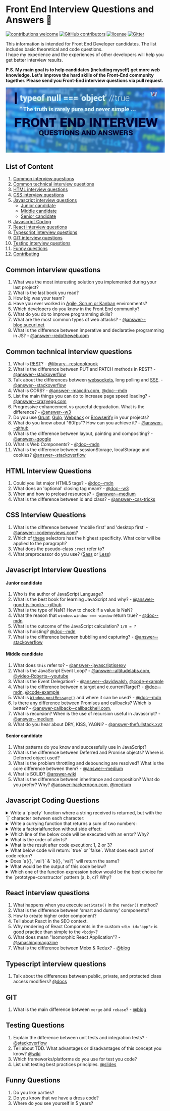 # Front End Interview Questions and Answers :dolphin:
[![contributions welcome](https://img.shields.io/badge/contributions-welcome-brightgreen.svg?style=flat)](https://github.com/wwwebman/front-end-interview-questions/blob/master/CONTRIBUTING.md)
[![GitHub contributors](https://img.shields.io/github/contributors/wwwebman/front-end-interview-questions.svg)](https://github.com/wwwebman/front-end-interview-questions/blob/master/CONTRIBUTING.md)
[![license](https://img.shields.io/github/license/mashape/apistatus.svg)]()
[![Gitter](https://img.shields.io/gitter/room/tj/git-extras.svg)](https://gitter.im/front-end-interview-questions-answers/Lobby)

This information is intended for Front End Developer candidates. The list includes basic theoretical and code questions.  
I hope my experience and the experiences of other developers will help you get better interview results.    

**P.S. My main goal is to help candidates (including myself) get more web knowledge. Let's improve the hard skills of the Front-End community together. Please send you Front-End interview questions via pull request.**

![front end interview questions answers](banner.jpg)

## List of Content
1. [Common interview questions](#common-interview-questions)
1. [Common technical interview questions](#common-technical-interview-questions)
1. [HTML interview questions](#html-interview-questions)
1. [CSS interview questions](#css-interview-questions)
1. [Javascript interview questions](#javascript-interview-questions)
    * [Junior candidate](#junior-candidate)
    * [Middle candidate](#middle-candidate)
    * [Senior candidate](#senior-candidate)
1. [Javascript Coding](#javascript-coding-questions)
1. [React interview questions](#react-interview-questions)
1. [Typescript interview questions](#typescript-interview-questions)
1. [GIT interview questions](#git)
1. [Testing interview questions](#testing-questions)
1. [Funny questions](#funny-questions)
1. [Contributing](https://github.com/wwwebman/front-end-interview-questions/blob/master/CONTRIBUTING.md)
    
## Common interview questions
1. What was the most interesting solution you implemented during your last project? 
1. What is the last book you read?
1. How big was your team?
1. Have you ever worked in [Agile, Scrum or Kanban](https://www.smartsheet.com/agile-vs-scrum-vs-waterfall-vs-kanban) environments?
1. Which developers do you know in the Front End community?
1. What do you do to improve programming skills?
1. What are the most common types of web attacks? - [@answer--blog.sucuri.net](https://blog.sucuri.net/2014/11/most-common-attacks-affecting-todays-websites.html)
1. What is the difference between imperative and declarative programming in JS? - [@answer--redotheweb.com](http://www.redotheweb.com/2015/09/18/declarative-imperative-js.html)

## Common technical interview questions
1. What is [REST](http://www.restapitutorial.com/)? - [@library--restcookbook](http://restcookbook.com/)
1. What is the difference between PUT and PATCH methods in REST? - [@answer--stackoverflow](https://stackoverflow.com/questions/21660791/what-is-the-main-difference-between-patch-and-put-request)
1. Talk about the differences between [websockets](https://developer.mozilla.org/en-US/docs/Web/API/WebSocket), long polling and [SSE](https://developer.mozilla.org/en-US/docs/Web/API/Server-sent_events/Using_server-sent_events). - [@answer--stackoverflow](https://stackoverflow.com/questions/11077857/what-are-long-polling-websockets-server-sent-events-sse-and-comet)
1. What is CORS? - [@answer--maxcdn.com](https://www.maxcdn.com/one/visual-glossary/cors/), [@doc--mdn](https://developer.mozilla.org/en-US/docs/Web/HTTP/Access_control_CORS)
1. List the main things you can do to increase page speed loading? - [@answer--crazyegg.com](https://www.crazyegg.com/blog/speed-up-your-website/)
1. Progressive enhancement vs graceful degradation. What is the difference? - [@answer--w3](https://www.w3.org/wiki/Graceful_degradation_versus_progressive_enhancement)
1. Do you use [Grunt](https://gruntjs.com/), [Gulp](https://gulpjs.com/), [Webpack](https://webpack.js.org/) or [Browserify](http://browserify.org/) in your projects?
1. What do you know about "60fps"? How can you achieve it? - [@answer--github](https://github.com/vasanthk/browser-rendering-optimization)
1. What is the difference between layout, painting and compositing? - [@answer--google](https://developers.google.com/web/fundamentals/performance/rendering/?hl=en)
1. What is Web Components? - [@doc--mdn](https://developer.mozilla.org/en-US/docs/Web/Web_Components)
1. What is the difference between sessionStorage, localStorage and cookies?  [@answer--stackoverflow](https://stackoverflow.com/a/19869560/5513804)

## HTML Interview Questions
1. Could you list major HTML5 tags? - [@doc--mdn](https://developer.mozilla.org/en-US/docs/Web/HTML/Element)
1. What does an 'optional' closing tag mean? - [@doc--w3](https://www.w3.org/TR/REC-html40/index/elements.html) 
1. When and how to preload resources? - [@answer--medium](https://medium.com/reloading/preload-prefetch-and-priorities-in-chrome-776165961bbf)
1. What is the difference between id and class? - [@answer--css-tricks](https://css-tricks.com/the-difference-between-id-and-class/)

## CSS Interview Questions
1. What is the difference between 'mobile first' and 'desktop first' - [@answer--codemyviews.com](https://codemyviews.com/blog/mobilefirst )?
1. Which of [these](https://jsfiddle.net/thisman/9o8s2bdk/) selectors has the highest specificity. What color will be applied to the paragraph?
1. What does the pseudo-class `:root` refer to?
1. What preprocessor do you use? ([Sass](http://sass-lang.com/) or [Less](http://lesscss.org/))

## Javascript Interview Questions

#### Junior candidate
1. Who is the author of JavaScript Language?
1. What is the best book for learning JavaScript and why? - [@answer-good-js-books--github](https://github.com/wwwebman/js-books-backpack)
1. What is the type of NaN? How to check if a value is NaN?
1. What the reason that `window.window === window` return true? - [@doc--mdn](https://developer.mozilla.org/pl/docs/Web/API/Window/window)
1. What is the outcome of the JavaScript calculation? `1/0 = ?`
1. What is hoisting? [@doc--mdn](https://developer.mozilla.org/en-US/docs/Glossary/Hoisting)
1. What is the difference between bubbling and capturing? - [@answer--stackoverflow](https://stackoverflow.com/a/4616720/5513804)

#### Middle candidate
1. What does `this` refer to? - [@answer--javascriptissexy](http://javascriptissexy.com/understand-javascripts-this-with-clarity-and-master-it/)
1. What is the JavaScript Event Loop? - [@answer--altitudelabs.com](http://altitudelabs.com/blog/what-is-the-javascript-event-loop/), [@video-Roberts--youtube](https://www.youtube.com/watch?v=8aGhZQkoFbQ&t=1244s)
1. What is the Event Delegation? - [@answer--davidwalsh](https://davidwalsh.name/event-delegate), [@code-example](https://jsfiddle.net/thisman/h2eqfsx6/)
1. What is the difference between e.target and e.currentTarget? - [@doc--mdn](https://developer.mozilla.org/en-US/docs/Web/API/Event/currentTarget), [@code-example](https://jsfiddle.net/thisman/gkdeocd6/)
1. What is [`Window.postMessage()`](https://davidwalsh.name/window-postmessage) and where it can be used? - [@doc--mdn](https://developer.mozilla.org/en-US/docs/Web/API/Window/postMessage)
1. Is there any difference between Promises and callbacks? Which is better? - [@answer-callback--callbackhell.com](http://callbackhell.com/),  
1. What is recursion? When is the use of recursion useful in Javascript? - [@answer--medium](https://medium.com/@dis_is_patrick/practical-uses-for-recursive-javascript-b8f142552f8b)
1. What do you hear about DRY, KISS, YAGNI? - [@answer-thefullstack.xyz](https://thefullstack.xyz/dry-yagni-kiss-tdd-soc-bdfu)

#### Senior candidate
1. What patterns do you know and successfully use in JavaScript?
1. What is the difference between Deferred and Promise objects? Where is Deferred object used?
1. What is the problem throttling and debouncing are resolved? What is the core difference between them? - [@answer--medium](https://medium.com/@_jh3y/throttling-and-debouncing-in-javascript-b01cad5c8edf)
1. What is SOLID? [@answer-wiki](https://en.wikipedia.org/wiki/SOLID_(object-oriented_design))
1. What is the difference between inheritance and composition? What do you prefer? Why? [@answer-hackernoon.com](https://hackernoon.com/javascript-functional-composition-for-every-day-use-22421ef65a10), [@medium](https://medium.com/front-end-hacking/classless-javascript-composition-over-inheritance-6b27c35893b1)

## Javascript Coding Questions
<details>
<summary>Write a `pipefy` function where a string received is returned, but with the `|` character between each character:</summary>

```js
pipefy();
```

[@code](https://jsfiddle.net/thisman/6ynaf3ot/)
</details>
<details>
<summary>Write a currying function that returns a sum of two numbers:</summary>

```js
sum(1)(2);
```

[currying function](https://medium.com/@adambene/currying-in-javascript-es6-540d2ad09400),
</details>
<details>
<summary>Write a factorialfunction without side effect:</summary>
	
```js
// Code below must return `true`.
alert(factorial(3) === 6 && factorial(0) === 1);
```

[factorial](https://www.mathsisfun.com/numbers/factorial.html),
[side effect](https://stackoverflow.com/a/8129277/5513804),
[@code](https://jsfiddle.net/thisman/8v0h5oLq/)
</details>

<details>
<summary>Which line of the below code will be executed with an error? Why?</summary>
	
```js
10 .toString();
(10).toString();
10..toString();
```
</details>
<details>
<summary>What is the order of alerts?</summary>

```js
setTimeout(function(){
  alert('gorilla');
  setTimeout(function(){
      alert('classical inheritance')
  }, 0);
  alert('drumroll');
}, 0);

alert('banana');
```
</details>
<details>
<summary>What is the result after code execution: 1, 2 or 3?</summary>

```js
var x = 1;
var foo = {
  x:2,
  bar: function() {
    x = 3;
    return this.x;
  }
}
var run = foo.bar;

alert(run());
```
</details>
<details>
<summary>What below code will return: `true` or `false`. What does each part of code return?</summary>
	
```js
new String('a') instanceof String && 'b' instanceof String;
```
</details>
<details>
<summary>Does `a({}, 'val')` & `b({}, 'val')` will return the same?</summary>

```js
var a = function(obj, val) {
  obj.val = {
    a: 1,
    b: 2,
  }

  return obj;
}

var b = function(obj, val) {
  return obj.val = {
    a: 1,
    b: 2,
  }    
}
```
</details>
<details>
<summary>What would be the output of this code below?</summary>

```js
(function () {
  console.log(a, b);
  var a = 1;
  const b = 2;
}())
```
</details>

</details>
<details>
<summary>Which one of the function expression below would be the best choice for the `prototype-constructor` pattern (a, b, c)? Why?</summary>

```js
function Man (name) {
	this.name = name;
}
// a
Man.prototype.getName = function () { 
	return this.name;
}
// b
Man.prototype.getName = function getName() {
	return this.name;
}
// c
Man.prototype.getName = () => {
	return this.name;
}
```
</details>

## React interview questions
1. What happens when you execute `setState()` in the `render()` method?
1. What is the difference between 'smart and dummy' components?
1. How to create higher order component?
1. Tell about React in the SEO context.
1. Why rendering of React Components in the custom `<div id="app">` is good practice than simple to the `<body>`?
1. What does mean "Isomorphic React Application"? - [@smashingmagazine](https://www.smashingmagazine.com/2015/04/react-to-the-future-with-isomorphic-apps/)
1. What is the difference between Mobx & Redux? - [@blog](https://www.robinwieruch.de/redux-mobx-confusion/)

## Typescript interview questions
1. Talk about the differences between public, private, and protected class access modifiers? [@docs](https://www.typescriptlang.org/docs/handbook/classes.html#public-private-and-protected-modifiers)

## GIT
1. What is the main difference between `merge` and `rebase`? - [@blog](https://www.atlassian.com/git/tutorials/merging-vs-rebasing)

## Testing Questions
1. Explain the difference between unit tests and integration tests? - [@stackoverflow](https://stackoverflow.com/a/5357837/5513804)
1. Tell about TDD. What advantages or disadvantages of this concept you know? [@wiki](https://en.wikipedia.org/wiki/Test-driven_development)
1. Which frameworks/platforms do you use for test you code?
1. List unit testing best practices principles. [@slides](https://www.slideshare.net/homespothq/unit-testing-concepts-and-best-practices)

## Funny Questions
1. Do you like parties?
1. Do you know that we have a dress code?
1. Where do you see yourself in 5 years?
